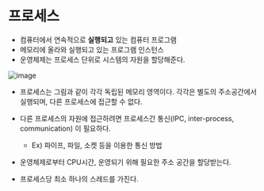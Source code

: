 # 프로세스

- 컴퓨터에서 연속적으로 **실행되고** 있는 컴퓨터 프로그램
- 메모리에 올라와 실행되고 있는 프로그램 인스턴스
- 운영체제는 프로세스 단위로 시스템의 자원을 할당해준다.

![image](https://user-images.githubusercontent.com/32324250/59440302-af791300-8e31-11e9-951b-b9e63b3fc875.png)

- 프로세스는 그림과 같이 각각 독립된 메모리 영역이다. 각각은 별도의 주소공간에서 실행되며, 다른 프로세스에 접근할 수 없다.

- 다른 프로세스의 자원에 접근하려면 프로세스간 통신(IPC, inter-process, communication) 이 필요하다. 

  - Ex) 파이프, 파일, 소켓 등을 이용한 통신 방법

- 운영체제로부터 CPU시간, 운영되기 위해 필요한 주소 공간을 할당받는다.

- 프로세스당 최소 하나의 스레드를 가진다.

  
